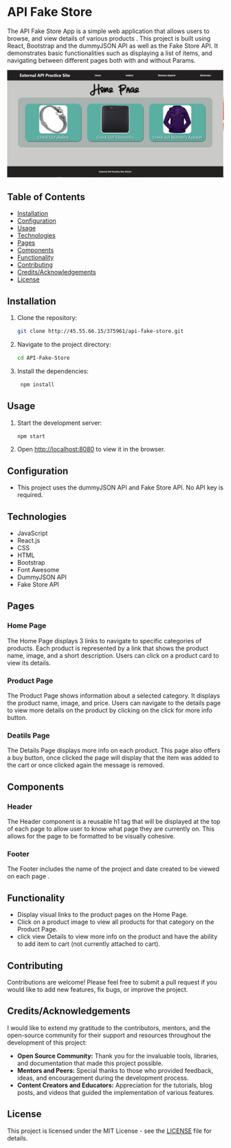 # API Fake Store

The API Fake Store App is a simple web application that allows users to browse, and view details of various products . This project is built using React, Bootstrap and the dummyJSON API as well as the Fake Store API. It demonstrates basic functionalities such as displaying a list of items, and navigating between different pages both with and without Params.

![Screenshot of API Fake Store](./client/src/components/assets/images/fakestorescreenshot.jpg)

## Table of Contents

- [Installation](#installation)
- [Configuration](#configuration)
- [Usage](#usage)
- [Technologies](#technologies)
- [Pages](#pages)
- [Components](#components)
- [Functionality](#functionality)
- [Contributing](#contributing)
- [Credits/Acknowledgements](#creditsacknowledgements)
- [License](#license)

## Installation

1. Clone the repository:
   ```sh
   git clone http://45.55.66.15/375961/api-fake-store.git
   ```
2. Navigate to the project directory:
   ```sh
   cd API-Fake-Store
   ```
3. Install the dependencies:
   ```sh
    npm install
   ```

## Usage

1. Start the development server:
   ```sh
   npm start
   ```
2. Open [http://localhost:8080](http://localhost:8080) to view it in the browser.

## Configuration
- This project uses the dummyJSON API and Fake Store API. No API key is required.

## Technologies
- JavaScript
- React.js
- CSS
- HTML
- Bootstrap
- Font Awesome
- DummyJSON API
- Fake Store API

## Pages

### Home Page

The Home Page displays 3 links to navigate to specific categories of products. Each product is represented by a link that shows the product name, image, and a short description. Users can click on a product card to view its details.

### Product Page

The Product Page shows information about a selected category. It displays the product name, image, and price. Users can navigate to the details page to view more details on the product by clicking on the click for more info button.

### Deatils Page

The Details Page displays more info on each product. This page also offers a buy button, once clicked the page will display that the item was added to the cart or once clicked again the message is removed.

## Components

### Header

The Header component is a reusable h1 tag that will be displayed at the top of each page to allow user to know what page they are currently on. This allows for the page to be formatted to be visually cohesive.

### Footer

The Footer includes the name of the project and date created to be viewed on each page .



## Functionality

- Display visual links to the product pages on the Home Page.
- Click on a product image to view all products for that category on the Product Page.
- click view Details to view more info on the product and have the ability to add item to cart (not currently attached to cart).

## Contributing

Contributions are welcome! Please feel free to submit a pull request if you would like to add new features, fix bugs, or improve the project.

## Credits/Acknowledgements

I would like to extend my gratitude to the contributors, mentors, and the open-source community for their support and resources throughout the development of this project:

- **Open Source Community:** Thank you for the invaluable tools, libraries, and documentation that made this project possible.
- **Mentors and Peers:** Special thanks to those who provided feedback, ideas, and encouragement during the development process.
- **Content Creators and Educators:** Appreciation for the tutorials, blog posts, and videos that guided the implementation of various features.

## License

This project is licensed under the MIT License - see the [LICENSE](LICENSE) file for details.
